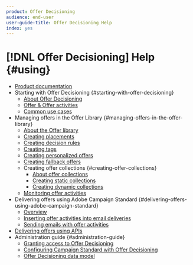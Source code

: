```yaml
---
product: Offer Decisioning
audience: end-user
user-guide-title: Offer Decisioning Help
index: yes
---
```


# [!DNL Offer Decisioning] Help {#using}

+ [Product documentation](offer-decisioning-home.md)
+ Starting with Offer Decisioning {#starting-with-offer-decisioning}
    + [About Offer Decisioning](start/using/about-offer-decisioning.md)
    + [Offer & Offer activities](start/using/offers-offer-activities.md)
    + [Common use cases](start/using/common-use-cases.md)
+ Managing offers in the Offer Library {#managing-offers-in-the-offer-library}
    + [About the Offer library](offer-library/using/accessing-the-offer-library.md)
    + [Creating placements](offer-library/using/creating-placements.md)
    + [Creating decision rules](offer-library/using/creating-decision-rules.md)
    + [Creating tags](offer-library/using/creating-tags.md)
    + [Creating personalized offers](offer-library/using/creating-personalized-offers.md)
    + [Creating fallback offers](offer-library/using/creating-fallback-offers.md)
    + Creating offer collections {#creating-offer-collections}
        + [About offer collections](offer-library/using/about-offer-collections.md)
        + [Creating static collections](offer-library/using/creating-static-collections.md)
        + [Creating dynamic collections](offer-library/using/creating-dynamic-collections.md)
    + [Monitoring offer activities](offer-library/using/monitoring-offer-activities.md)
+ Delivering offers using Adobe Campaign Standard {#delivering-offers-using-adobe-campaign-standard}
    + [Overview](campaign-standard/using/overview.md)
    + [Inserting offer activities into email deliveries](campaign-standard/using/inserting-offer-activities.md)
    + [Sending emails with offer activities](campaign-standard/using/sending-emails-with-offer-activities.md)
+ [Delivering offers using APIs](https://www.adobe.io/apis/experienceplatform/home/api-reference.html#!acpdr/swagger-specs/decisioning-ode.yaml)
+ Administration guide {#administration-guide}
    + [Granting access to Offer Decisioning](administration/using/granting-access-to-offer-decisioning.md)
    + [Configuring Campaign Standard with Offer Decisioning](administration/using/configuring-campaign-standard-with-offer-decisioning.md)
    + [Offer Decisioning data model](administration/using/offer-decisioning-data-model.md)
